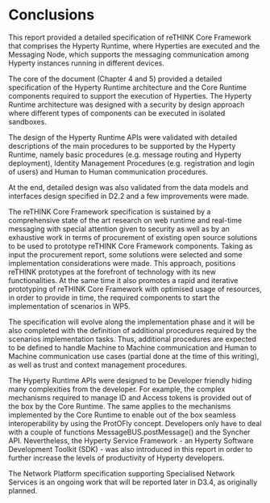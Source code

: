 Conclusions
===========

This report provided a detailed specification of reTHINK Core Framework that comprises the Hyperty Runtime, where Hyperties are executed and the Messaging Node, which supports the messaging communication among Hyperty instances running in different devices.

The core of the document (Chapter 4 and 5) provided a detailed specification of the Hyperty Runtime architecture and the Core Runtime components required to support the execution of Hyperties. The Hyperty Runtime architecture was designed with a security by design approach where different types of components can be executed in isolated sandboxes.

The design of the Hyperty Runtime APIs were validated with detailed descriptions of the main procedures to be supported by the Hyperty Runtime, namely basic procedures (e.g. message routing and Hyperty deployment), Identity Management Procedures (e.g. registration and login of users) and Human to Human communication procedures.

At the end, detailed design was also validated from the data models and interfaces design specified in D2.2 and a few improvements were made.

The reTHINK Core Framework specification is sustained by a comprehensive state of the art research on web runtime and real-time messaging with special attention given to security as well as by an exhaustive work in terms of procurement of existing open source solutions to be used to prototype reTHINK Core Framework components. Taking as input the procurement report, some solutions were selected and some implementation considerations were made. This approach, positions reTHINK prototypes at the forefront of technology with its new functionalities. At the same time it also promotes a rapid and iterative prototyping of reTHINK Core Framework with optimised usage of resources, in order to provide in time, the required components to start the implementation of scenarios in WP5.

The specification will evolve along the implementation phase and it will be also completed with the definition of additional procedures required by the scenarios implementation tasks. Thus, additional procedures are expected to be defined to handle Machine to Machine communication and Human to Machine communication use cases (partial done at the time of this writing), as well as trust and context management procedures.

The Hyperty Runtime APIs were designed to be Developer friendly hiding many complexities from the developer. For example, the complex mechanisms required to manage ID and Access tokens is provided out of the box by the Core Runtime. The same applies to the mechanisms implemented by the Core Runtime to enable out of the box seamless interoperability by using the ProtOFly concept. Developers only have to deal with a couple of functions MessageBUS.postMessage() and the Syncher API. Nevertheless, the Hyperty Service Framework - an Hyperty Software Development Toolkit (SDK) - was also introduced in this report in order to further increase the levels of productivity of Hyperty developers.

The Network Platform specification supporting Specialised Network Services is an ongoing work that will be reported later in D3.4, as originally planned.
